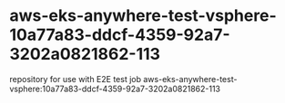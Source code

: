 # aws-eks-anywhere-test-vsphere-10a77a83-ddcf-4359-92a7-3202a0821862-113
repository for use with E2E test job aws-eks-anywhere-test-vsphere:10a77a83-ddcf-4359-92a7-3202a0821862-113
